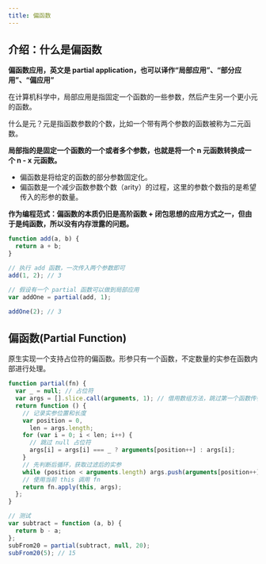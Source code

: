 ```yaml
---
title: 偏函数
---
```


## 介绍：什么是偏函数

**偏函数应用，英文是 partial application，也可以译作“局部应用”、“部分应用”、“偏应用”**

在计算机科学中，局部应用是指固定一个函数的一些参数，然后产生另一个更小元的函数。

什么是元？元是指函数参数的个数，比如一个带有两个参数的函数被称为二元函数。

**局部指的是固定一个函数的一个或者多个参数，也就是将一个 n 元函数转换成一个 n - x 元函数。**

- 偏函数是将给定的函数的部分参数固定化。
- 偏函数是一个减少函数参数个数（arity）的过程，这里的参数个数指的是希望传入的形参的数量。

**作为编程范式：偏函数的本质仍旧是高阶函数 + 闭包思想的应用方式之一，但由于是纯函数，所以没有内存泄露的问题。**

```javascript
function add(a, b) {
  return a + b;
}

// 执行 add 函数，一次传入两个参数即可
add(1, 2); // 3

// 假设有一个 partial 函数可以做到局部应用
var addOne = partial(add, 1);

addOne(2); // 3
```

## 偏函数(Partial Function)

原生实现一个支持占位符的偏函数。形参只有一个函数，不定数量的实参在函数内部进行处理。

```javascript
function partial(fn) {
  var _ = null; // 占位符
  var args = [].slice.call(arguments, 1); // 借用数组方法，跳过第一个函数传参
  return function () {
    // 记录实参位置和长度
    var position = 0,
      len = args.length;
    for (var i = 0; i < len; i++) {
      // 跳过 null 占位符
      args[i] = args[i] === _ ? arguments[position++] : args[i];
    }
    // 先判断后循环，获取过滤后的实参
    while (position < arguments.length) args.push(arguments[position++]);
    // 使用当前 this 调用 fn
    return fn.apply(this, args);
  };
}

// 测试
var subtract = function (a, b) {
  return b - a;
};
subFrom20 = partial(subtract, null, 20);
subFrom20(5); // 15
```
